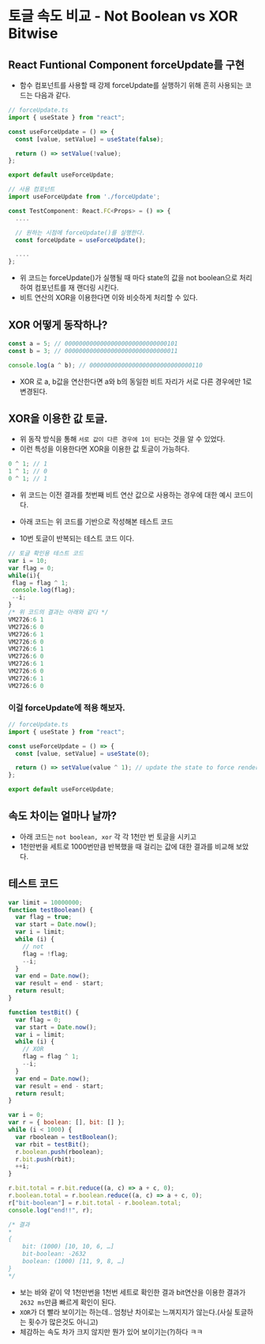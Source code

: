 # 토글 속도 비교 - Not Boolean vs XOR Bitwise

## React Funtional Component forceUpdate를 구현

- 함수 컴포넌트를 사용할 때 강제 forceUpdate를 실행하기 위해 흔히 사용되는 코드는 다음과 같다.

```js
// forceUpdate.ts
import { useState } from "react";

const useForceUpdate = () => {
  const [value, setValue] = useState(false);

  return () => setValue(!value);
};

export default useForceUpdate;
```

```ts
// 사용 컴포넌트
import useForceUpdate from './forceUpdate';

const TestComponent: React.FC<Props> = () => {
  ....

  // 원하는 시점에 forceUpdate()를 실행한다.
  const forceUpdate = useForceUpdate();

  ....
};
```

- 위 코드는 forceUpdate()가 실행될 때 마다 state의 값을 not boolean으로 처리하여 컴포넌트를 재 랜더링 시킨다.
- 비트 연산의 XOR을 이용한다면 이와 비슷하게 처리할 수 있다.

## XOR 어떻게 동작하나?

```js
const a = 5; // 00000000000000000000000000000101
const b = 3; // 00000000000000000000000000000011

console.log(a ^ b); // 00000000000000000000000000000110
```

- XOR 로 a, b값을 연산한다면 a와 b의 동일한 비트 자리가 서로 다른 경우에만 1로 변경된다.

## XOR을 이용한 값 토글.

- 위 동작 방식을 통해 `서로 값이 다른 경우에 1이 된다`는 것을 알 수 있었다.
- 이런 특성을 이용한다면 XOR을 이용한 값 토글이 가능하다.

```js
0 ^ 1; // 1
1 ^ 1; // 0
0 ^ 1; // 1
```

- 위 코드는 이전 결과를 첫번째 비트 연산 값으로 사용하는 경우에 대한 예시 코드이다.

- 아래 코드는 위 코드를 기반으로 작성해본 테스트 코드
- 10번 토글이 반복되는 테스트 코드 이다.

```js
// 토글 확인용 테스트 코드
var i = 10;
var flag = 0;
while(i){
 flag = flag ^ 1;
 console.log(flag);
 --i;
}
/* 위 코드의 결과는 아래와 같다 */
VM2726:6 1
VM2726:6 0
VM2726:6 1
VM2726:6 0
VM2726:6 1
VM2726:6 0
VM2726:6 1
VM2726:6 0
VM2726:6 1
VM2726:6 0
```

### 이걸 forceUpdate에 적용 해보자.

```ts
// forceUpdate.ts
import { useState } from "react";

const useForceUpdate = () => {
  const [value, setValue] = useState(0);

  return () => setValue(value ^ 1); // update the state to force render
};

export default useForceUpdate;
```

## 속도 차이는 얼마나 날까?

- 아래 코드는 `not boolean, xor` 각 각 1천만 번 토글을 시키고
- 1천만번을 세트로 1000번만큼 반복했을 때 걸리는 값에 대한 결과를 비교해 보았다.

## 테스트 코드

```js
var limit = 10000000;
function testBoolean() {
  var flag = true;
  var start = Date.now();
  var i = limit;
  while (i) {
    // not
    flag = !flag;
    --i;
  }
  var end = Date.now();
  var result = end - start;
  return result;
}

function testBit() {
  var flag = 0;
  var start = Date.now();
  var i = limit;
  while (i) {
    // XOR
    flag = flag ^ 1;
    --i;
  }
  var end = Date.now();
  var result = end - start;
  return result;
}

var i = 0;
var r = { boolean: [], bit: [] };
while (i < 1000) {
  var rboolean = testBoolean();
  var rbit = testBit();
  r.boolean.push(rboolean);
  r.bit.push(rbit);
  ++i;
}

r.bit.total = r.bit.reduce((a, c) => a + c, 0);
r.boolean.total = r.boolean.reduce((a, c) => a + c, 0);
r["bit-boolean"] = r.bit.total - r.boolean.total;
console.log("end!!", r);

/* 결과 
*
{
    bit: (1000) [10, 10, 6, …]
    bit-boolean: -2632
    boolean: (1000) [11, 9, 8, …]
}
*/
```

- 보는 바와 같이 약 1천만번을 1천번 세트로 확인한 결과 bit연산을 이용한 결과가 `2632 ms`만큼 빠르게 확인이 된다.
- `XOR`가 더 빨라 보이기는 하는데.. 엄청난 차이로는 느껴지지가 않는다.(사실 토글하는 횟수가 많은것도 아니고)
- 체감하는 속도 차가 크지 않지만 뭔가 있어 보이기는(?)하다 ㅋㅋ
